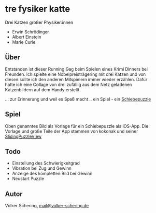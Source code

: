 #  tre fysiker katte

Drei Katzen großer Physiker:innen
- Erwin Schrödinger
- Albert Einstein
- Marie Curie

## Über

Entstanden ist dieser Running Gag beim Spielen eines Krimi Dinners bei Freunden.
Ich spielte eine Nobelpreisträgering mit drei Katzen und von diesen sollte ich 
den anderen Mitspielern immer wieder erzählen. Dafür hatte ich eine Collage von 
drei zufällig aus dem Netz geladenen Katzenbildern auf dem Handy erstellt.

... zur Erinnerung und weil es Spaß macht .. 
ein Spiel - ein [Schiebepuzzle](https://de.wikipedia.org/wiki/15-Puzzle)

## Spiel

Oben genanntes Bild als Vorlage für ein Schiebepuzzle als iOS-App.
Die Vorlage und große Teile der App stammen von kokonak und seiner 
[SlidingPuzzleView](https://github.com/kokonak/SlidingPuzzleView)

## Todo

- Einstellung des Schwierigkeitgrad
- Vibration bei Zug und Gewinn
- Anzeige des kompletten Bild bei Gewinn
- Neustart Puzzle

## Autor

Volker Schering, <a src="mailto:mail@volker-schering.de">mail@volker-schering.de</a>
